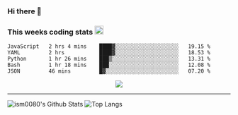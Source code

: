 ### Hi there 👋

<!--START_SECTION:giphy-->
<!--END_SECTION:giphy-->

### This weeks coding stats <img src="https://media1.giphy.com/media/LmNwrBhejkK9EFP504/giphy.gif?cid=ecf05e4723nsktnyyj53u162g7cy5rjqfg6gz06kxdg5y55g&rid=giphy.gif" width="20" height="20" />
<!--START_SECTION:waka-->
```text
JavaScript   2 hrs 4 mins    ████▓░░░░░░░░░░░░░░░░░░░░   19.15 % 
YAML         2 hrs           ████▓░░░░░░░░░░░░░░░░░░░░   18.53 % 
Python       1 hr 26 mins    ███▒░░░░░░░░░░░░░░░░░░░░░   13.31 % 
Bash         1 hr 18 mins    ███░░░░░░░░░░░░░░░░░░░░░░   12.08 % 
JSON         46 mins         █▓░░░░░░░░░░░░░░░░░░░░░░░   07.20 % 
```
<!--END_SECTION:waka-->

<!--START_SECTION:comicstrip-->
<p align="center">
 <a href="https://xkcd.com/">
 <img src="https://imgs.xkcd.com/comics/all_in_one.png" />
</a>
</p>
<!--END_SECTION:comicstrip-->

---

![ism0080's Github Stats](https://github-readme-stats.vercel.app/api?username=ism0080&show_icons=true%hide_border=true&hide=issues)
![Top Langs](https://github-readme-stats.vercel.app/api/top-langs/?username=ism0080&layout=compact)

<!--
**ism0080/ism0080** is a ✨ _special_ ✨ repository because its `README.md` (this file) appears on your GitHub profile.

Here are some ideas to get you started:

- 🔭 I’m currently working on ...
- 🌱 I’m currently learning ...
- 👯 I’m looking to collaborate on ...
- 🤔 I’m looking for help with ...
- 💬 Ask me about ...
- 📫 How to reach me: ...
- 😄 Pronouns: ...
- ⚡ Fun fact: ...
-->
